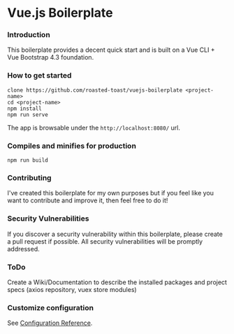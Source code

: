 # Vue.js Boilerplate

### Introduction

This boilerplate provides a decent quick start and is built on a Vue CLI + Vue Bootstrap 4.3 foundation.

### How to get started

```
clone https://github.com/roasted-toast/vuejs-boilerplate <project-name>
cd <project-name>
npm install
npm run serve
```
The app is browsable under the `http://localhost:8080/` url.

### Compiles and minifies for production

```
npm run build
```

### Contributing

I've created this boilerplate for my own purposes but if you feel like you want to contribute and improve it, then feel free to do it!

### Security Vulnerabilities

If you discover a security vulnerability within this boilerplate, please create a pull request if possible. All security vulnerabilities will be promptly addressed.

### ToDo

Create a Wiki/Documentation to describe the installed packages and project specs (axios repository, vuex store modules)

### Customize configuration

See [Configuration Reference](https://cli.vuejs.org/config/).
